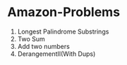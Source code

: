 # Amazon-Problems
1. Longest Palindrome Substrings
2. Two Sum
3. Add two numbers
4. DerangementII(With Dups)
